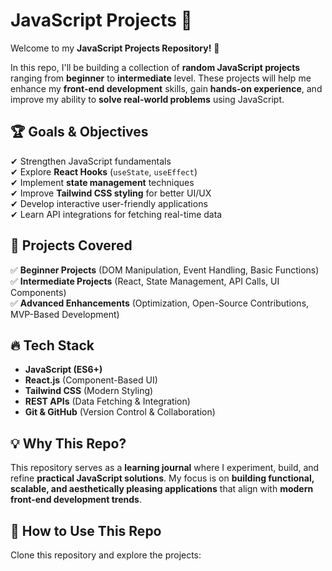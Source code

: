 # JavaScript Projects 🚀  

Welcome to my **JavaScript Projects Repository!** 🎉  

In this repo, I'll be building a collection of **random JavaScript projects** ranging from **beginner** to **intermediate** level. These projects will help me enhance my **front-end development** skills, gain **hands-on experience**, and improve my ability to **solve real-world problems** using JavaScript.  

## 🏆 **Goals & Objectives**  
✔ Strengthen JavaScript fundamentals  
✔ Explore **React Hooks** (`useState`, `useEffect`)  
✔ Implement **state management** techniques  
✔ Improve **Tailwind CSS styling** for better UI/UX  
✔ Develop interactive user-friendly applications  
✔ Learn API integrations for fetching real-time data  

## 📌 **Projects Covered**  
✅ **Beginner Projects** (DOM Manipulation, Event Handling, Basic Functions)  
✅ **Intermediate Projects** (React, State Management, API Calls, UI Components)  
✅ **Advanced Enhancements** (Optimization, Open-Source Contributions, MVP-Based Development)  

## 🔥 **Tech Stack**  
- **JavaScript (ES6+)**  
- **React.js** (Component-Based UI)  
- **Tailwind CSS** (Modern Styling)  
- **REST APIs** (Data Fetching & Integration)  
- **Git & GitHub** (Version Control & Collaboration)  

## 💡 **Why This Repo?**  
This repository serves as a **learning journal** where I experiment, build, and refine **practical JavaScript solutions**. My focus is on **building functional, scalable, and aesthetically pleasing applications** that align with **modern front-end development trends**.  

## 📂 **How to Use This Repo**  
Clone this repository and explore the projects:  
```sh
